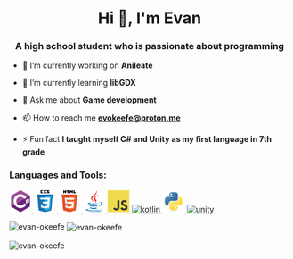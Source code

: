 <h1 align="center">Hi 👋, I'm Evan</h1>
<h3 align="center">A high school student who is passionate about programming</h3>

- 🔭 I’m currently working on **Anileate**

- 🌱 I’m currently learning **libGDX**

- 💬 Ask me about **Game development**

- 📫 How to reach me **evokeefe@proton.me**

- ⚡ Fun fact **I taught myself C# and Unity as my first language in 7th grade**

<h3 align="left">Languages and Tools:</h3>
<p align="left"> <a href="https://www.w3schools.com/cs/" target="_blank" rel="noreferrer"> <img src="https://raw.githubusercontent.com/devicons/devicon/master/icons/csharp/csharp-original.svg" alt="csharp" width="40" height="40"/> </a> <a href="https://www.w3schools.com/css/" target="_blank" rel="noreferrer"> <img src="https://raw.githubusercontent.com/devicons/devicon/master/icons/css3/css3-original-wordmark.svg" alt="css3" width="40" height="40"/> </a> <a href="https://www.w3.org/html/" target="_blank" rel="noreferrer"> <img src="https://raw.githubusercontent.com/devicons/devicon/master/icons/html5/html5-original-wordmark.svg" alt="html5" width="40" height="40"/> </a> <a href="https://www.java.com" target="_blank" rel="noreferrer"> <img src="https://raw.githubusercontent.com/devicons/devicon/master/icons/java/java-original.svg" alt="java" width="40" height="40"/> </a> <a href="https://developer.mozilla.org/en-US/docs/Web/JavaScript" target="_blank" rel="noreferrer"> <img src="https://raw.githubusercontent.com/devicons/devicon/master/icons/javascript/javascript-original.svg" alt="javascript" width="40" height="40"/> </a> <a href="https://kotlinlang.org" target="_blank" rel="noreferrer"> <img src="https://www.vectorlogo.zone/logos/kotlinlang/kotlinlang-icon.svg" alt="kotlin" width="40" height="40"/> </a> <a href="https://www.python.org" target="_blank" rel="noreferrer"> <img src="https://raw.githubusercontent.com/devicons/devicon/master/icons/python/python-original.svg" alt="python" width="40" height="40"/> </a> <a href="https://unity.com/" target="_blank" rel="noreferrer"> <img src="https://www.vectorlogo.zone/logos/unity3d/unity3d-icon.svg" alt="unity" width="40" height="40"/> </a> </p>

<p><img align="left" src="https://github-readme-stats.vercel.app/api/top-langs?username=evan-okeefe&show_icons=true&locale=en&layout=compact" alt="evan-okeefe" /></p>

<p>&nbsp;<img align="center" src="https://github-readme-stats.vercel.app/api?username=evan-okeefe&show_icons=true&locale=en" alt="evan-okeefe" /></p>

<p><img align="center" src="https://github-readme-streak-stats.herokuapp.com/?user=evan-okeefe&" alt="evan-okeefe" /></p>
